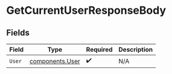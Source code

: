 # GetCurrentUserResponseBody


## Fields

| Field                                              | Type                                               | Required                                           | Description                                        |
| -------------------------------------------------- | -------------------------------------------------- | -------------------------------------------------- | -------------------------------------------------- |
| `User`                                             | [components.User](../../models/components/user.md) | :heavy_check_mark:                                 | N/A                                                |